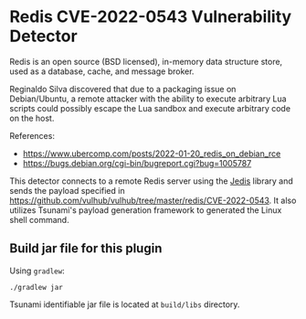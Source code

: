 # Redis CVE-2022-0543 Vulnerability Detector

Redis is an open source (BSD licensed), in-memory data structure store, used as a database, cache, and message broker.

Reginaldo Silva discovered that due to a packaging issue on Debian/Ubuntu, a remote attacker with the ability to execute arbitrary Lua scripts could possibly escape the Lua sandbox and execute arbitrary code on the host.

References:

- <https://www.ubercomp.com/posts/2022-01-20_redis_on_debian_rce>
- <https://bugs.debian.org/cgi-bin/bugreport.cgi?bug=1005787>

This detector connects to a remote Redis server using the [Jedis](https://github.com/redis/jedis) library and sends the payload specified in https://github.com/vulhub/vulhub/tree/master/redis/CVE-2022-0543. It also utilizes Tsunami's payload generation framework to generated the Linux shell command.

## Build jar file for this plugin

Using `gradlew`:

```shell
./gradlew jar
```

Tsunami identifiable jar file is located at `build/libs` directory.
